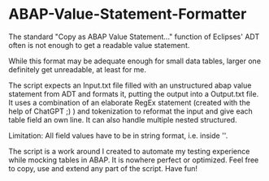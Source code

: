 # ABAP-Value-Statement-Formatter

The standard "Copy as ABAP Value Statement..." function of Eclipses' ADT often is not enough to get a readable value statement.

While this format may be adequate enough for small data tables, larger one definitely get unreadable, at least for me.

The script expects an Input.txt file filled with an unstructured abap value statement from ADT and formats it, putting the output into a Output.txt file.
It uses a combination of an elaborate RegEx statement (created with the help of ChatGPT ;) ) and tokenization to reformat the input and give each table field an own line.
It can also handle multiple nested structured.

Limitation: All field values have to be in string format, i.e. inside ''. 


The script is a work around I created to automate my testing experience while mocking tables in ABAP. It is nowhere perfect or optimized. 
Feel free to copy, use and extend any part of the script. Have fun!
